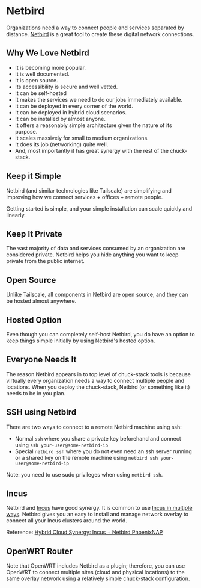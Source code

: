 # Netbird

Organizations need a way to connect people and services separated by distance. [Netbird](https://netbird.io/) is a great tool to create these digital network connections.

## Why We Love Netbird

- It is becoming more popular.
- It is well documented.
- It is open source.
- Its accessibility is secure and well vetted.
- It can be self-hosted
- It makes the services we need to do our jobs immediately available.
- It can be deployed in every corner of the world.
- It can be deployed in hybrid cloud scenarios.
- It can be installed by almost anyone.
- It offers a reasonably simple architecture given the nature of its purpose.
- It scales massively for small to medium organizations.
- It does its job (networking) quite well.
- And, most importantly it has great synergy with the rest of the chuck-stack.

## Keep it Simple

Netbird (and similar technologies like Tailscale) are simplifying and improving how we connect services + offices + remote people.

Getting started is simple, and your simple installation can scale quickly and linearly.

## Keep It Private

The vast majority of data and services consumed by an organization are considered private. Netbird helps you hide anything you want to keep private from the public internet.

## Open Source

Unlike Tailscale, all components in Netbird are open source, and they can be hosted almost anywhere.

## Hosted Option

Even though you can completely self-host Netbird, you do have an option to keep things simple initially by using Netbird's hosted option.

## Everyone Needs It

The reason Netbird appears in to top level of chuck-stack tools is because virtually every organization needs a way to connect multiple people and locations. When you deploy the chuck-stack, Netbird (or something like it) needs to be in you plan.

## SSH using Netbird

There are two ways to connect to a remote Netbird machine using ssh:

- Normal `ssh` where you share a private key beforehand and connect using `ssh your-user@some-netbird-ip`
- Special `netbird ssh` where you do not even need an ssh server running or a shared key on the remote machine using `netbird ssh your-user@some-netbird-ip`

Note: you need to use sudo privileges when using `netbird ssh`.

## Incus

Netbird and [Incus](./tool-incus.md) have good synergy. It is common to use [Incus in multiple ways](./tool-incus.md#incus-use-cases). Netbird gives you an easy to install and manage network overlay to connect all your Incus clusters around the world.

Reference: [Hybrid Cloud Synergy: Incus + Netbird PhoenixNAP](./blog-incus-netbird-phoenixnap.md)

## OpenWRT Router

Note that OpenWRT includes Netbird as a plugin; therefore, you can use OpenWRT to connect multiple sites (cloud and physical locations) to the same overlay network using a relatively simple chuck-stack configuration.
